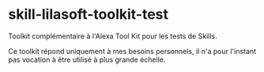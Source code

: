 # skill-lilasoft-toolkit-test
Toolkit complémentaire à l'Alexa Tool Kit pour les tests de Skills.

Ce toolkit répond uniquement à mes besoins personnels, il n'a pour l'instant pas vocation à être utilisé à plus grande échelle.
